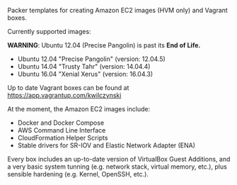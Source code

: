 Packer templates for creating Amazon EC2 images (HVM only) and Vagrant boxes.

Currently supported images:

**WARNING**: Ubuntu 12.04 (Precise Pangolin) is past its **End of Life.**

- Ubuntu 12.04 "Precise Pangolin" (version: 12.04.5)
- Ubuntu 14.04 "Trusty Tahr" (version: 14.04.4)
- Ubuntu 16.04 "Xenial Xerus" (version: 16.04.3)

Up to date Vagrant boxes can be found at https://app.vagrantup.com/kwilczynski

At the moment, the Amazon EC2 images include:

- Docker and Docker Compose
- AWS Command Line Interface
- CloudFormation Helper Scripts
- Stable drivers for SR-IOV and Elastic Network Adapter (ENA)

Every box includes an up-to-date version of VirtualBox Guest Additions,
and a very basic system tunning (e.g. network stack, virtual memory, etc.),
plus sensible hardening (e.g. Kernel, OpenSSH, etc.).
